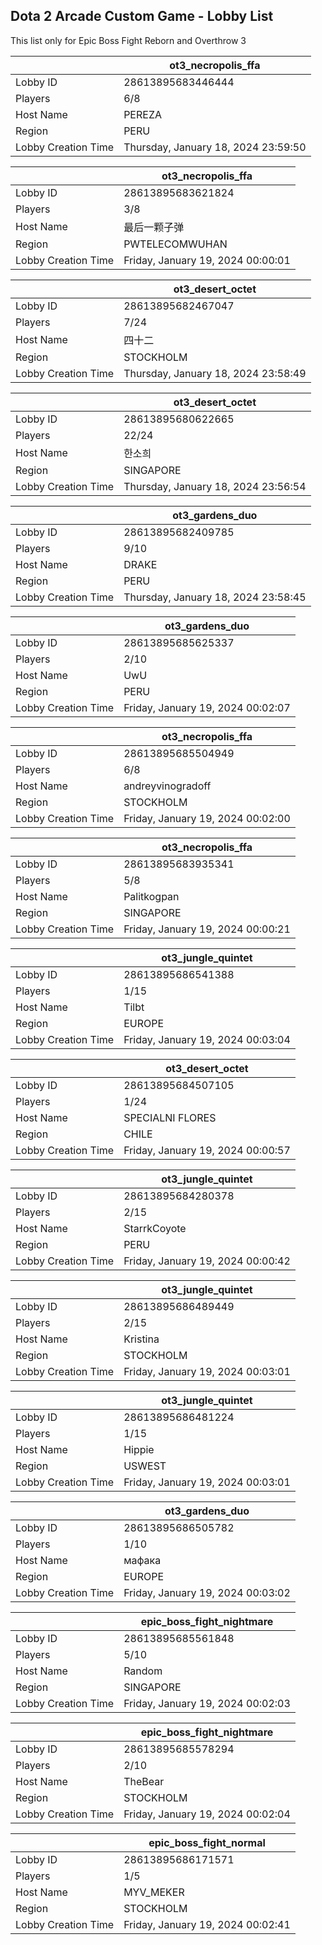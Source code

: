 ## Dota 2 Arcade Custom Game - Lobby List

This list only for Epic Boss Fight Reborn and Overthrow 3

|  | ot3_necropolis_ffa |
| ------ | ------ |
| Lobby ID | 28613895683446444 |
| Players | 6/8 |
| Host Name | PEREZA |
| Region | PERU |
| Lobby Creation Time | Thursday, January 18, 2024 23:59:50 |


|  | ot3_necropolis_ffa |
| ------ | ------ |
| Lobby ID | 28613895683621824 |
| Players | 3/8 |
| Host Name | 最后一颗子弹 |
| Region | PWTELECOMWUHAN |
| Lobby Creation Time | Friday, January 19, 2024 00:00:01 |


|  | ot3_desert_octet |
| ------ | ------ |
| Lobby ID | 28613895682467047 |
| Players | 7/24 |
| Host Name | 四十二 |
| Region | STOCKHOLM |
| Lobby Creation Time | Thursday, January 18, 2024 23:58:49 |


|  | ot3_desert_octet |
| ------ | ------ |
| Lobby ID | 28613895680622665 |
| Players | 22/24 |
| Host Name | 한소희 |
| Region | SINGAPORE |
| Lobby Creation Time | Thursday, January 18, 2024 23:56:54 |


|  | ot3_gardens_duo |
| ------ | ------ |
| Lobby ID | 28613895682409785 |
| Players | 9/10 |
| Host Name | DRAKE |
| Region | PERU |
| Lobby Creation Time | Thursday, January 18, 2024 23:58:45 |


|  | ot3_gardens_duo |
| ------ | ------ |
| Lobby ID | 28613895685625337 |
| Players | 2/10 |
| Host Name | UwU |
| Region | PERU |
| Lobby Creation Time | Friday, January 19, 2024 00:02:07 |


|  | ot3_necropolis_ffa |
| ------ | ------ |
| Lobby ID | 28613895685504949 |
| Players | 6/8 |
| Host Name | andreyvinogradoff |
| Region | STOCKHOLM |
| Lobby Creation Time | Friday, January 19, 2024 00:02:00 |


|  | ot3_necropolis_ffa |
| ------ | ------ |
| Lobby ID | 28613895683935341 |
| Players | 5/8 |
| Host Name | Palitkogpan |
| Region | SINGAPORE |
| Lobby Creation Time | Friday, January 19, 2024 00:00:21 |


|  | ot3_jungle_quintet |
| ------ | ------ |
| Lobby ID | 28613895686541388 |
| Players | 1/15 |
| Host Name | Tilbt |
| Region | EUROPE |
| Lobby Creation Time | Friday, January 19, 2024 00:03:04 |


|  | ot3_desert_octet |
| ------ | ------ |
| Lobby ID | 28613895684507105 |
| Players | 1/24 |
| Host Name | SPECIALNI FLORES |
| Region | CHILE |
| Lobby Creation Time | Friday, January 19, 2024 00:00:57 |


|  | ot3_jungle_quintet |
| ------ | ------ |
| Lobby ID | 28613895684280378 |
| Players | 2/15 |
| Host Name | StarrkCoyote |
| Region | PERU |
| Lobby Creation Time | Friday, January 19, 2024 00:00:42 |


|  | ot3_jungle_quintet |
| ------ | ------ |
| Lobby ID | 28613895686489449 |
| Players | 2/15 |
| Host Name | Kristina |
| Region | STOCKHOLM |
| Lobby Creation Time | Friday, January 19, 2024 00:03:01 |


|  | ot3_jungle_quintet |
| ------ | ------ |
| Lobby ID | 28613895686481224 |
| Players | 1/15 |
| Host Name | Hippie |
| Region | USWEST |
| Lobby Creation Time | Friday, January 19, 2024 00:03:01 |


|  | ot3_gardens_duo |
| ------ | ------ |
| Lobby ID | 28613895686505782 |
| Players | 1/10 |
| Host Name | мафака |
| Region | EUROPE |
| Lobby Creation Time | Friday, January 19, 2024 00:03:02 |


|  | epic_boss_fight_nightmare |
| ------ | ------ |
| Lobby ID | 28613895685561848 |
| Players | 5/10 |
| Host Name | Random |
| Region | SINGAPORE |
| Lobby Creation Time | Friday, January 19, 2024 00:02:03 |


|  | epic_boss_fight_nightmare |
| ------ | ------ |
| Lobby ID | 28613895685578294 |
| Players | 2/10 |
| Host Name | TheBear |
| Region | STOCKHOLM |
| Lobby Creation Time | Friday, January 19, 2024 00:02:04 |


|  | epic_boss_fight_normal |
| ------ | ------ |
| Lobby ID | 28613895686171571 |
| Players | 1/5 |
| Host Name | MYV_MEKER |
| Region | STOCKHOLM |
| Lobby Creation Time | Friday, January 19, 2024 00:02:41 |


